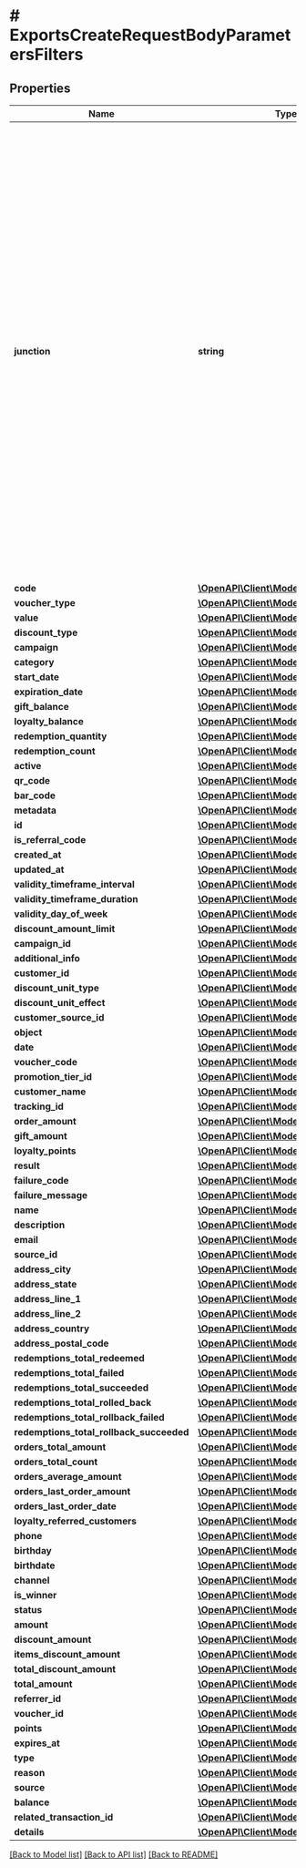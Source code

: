 # # ExportsCreateRequestBodyParametersFilters

## Properties

Name | Type | Description | Notes
------------ | ------------- | ------------- | -------------
**junction** | **string** | Logical Operator Between Filters. Filter by conditions set on the &#x60;junction&#x60; parameter indicating how the &#x60;conditions&#x60; should be accounted for in the query. An &#x60;AND&#x60; is an all-inclusive logical operator, meaning the &#x60;AND&#x60; operator displays a record if **ALL** the conditions separated by AND are TRUE, while  an &#x60;OR&#x60; operator displays a record if **ANY** of the conditions separated by OR is TRUE. | [optional]
**code** | [**\OpenAPI\Client\Model\FieldConditions**](FieldConditions.md) |  | [optional]
**voucher_type** | [**\OpenAPI\Client\Model\FieldConditions**](FieldConditions.md) |  | [optional]
**value** | [**\OpenAPI\Client\Model\FieldConditions**](FieldConditions.md) |  | [optional]
**discount_type** | [**\OpenAPI\Client\Model\FieldConditions**](FieldConditions.md) |  | [optional]
**campaign** | [**\OpenAPI\Client\Model\FieldConditions**](FieldConditions.md) |  | [optional]
**category** | [**\OpenAPI\Client\Model\FieldConditions**](FieldConditions.md) |  | [optional]
**start_date** | [**\OpenAPI\Client\Model\FieldConditions**](FieldConditions.md) |  | [optional]
**expiration_date** | [**\OpenAPI\Client\Model\FieldConditions**](FieldConditions.md) |  | [optional]
**gift_balance** | [**\OpenAPI\Client\Model\FieldConditions**](FieldConditions.md) |  | [optional]
**loyalty_balance** | [**\OpenAPI\Client\Model\FieldConditions**](FieldConditions.md) |  | [optional]
**redemption_quantity** | [**\OpenAPI\Client\Model\FieldConditions**](FieldConditions.md) |  | [optional]
**redemption_count** | [**\OpenAPI\Client\Model\FieldConditions**](FieldConditions.md) |  | [optional]
**active** | [**\OpenAPI\Client\Model\FieldConditions**](FieldConditions.md) |  | [optional]
**qr_code** | [**\OpenAPI\Client\Model\FieldConditions**](FieldConditions.md) |  | [optional]
**bar_code** | [**\OpenAPI\Client\Model\FieldConditions**](FieldConditions.md) |  | [optional]
**metadata** | [**\OpenAPI\Client\Model\FieldConditions**](FieldConditions.md) |  | [optional]
**id** | [**\OpenAPI\Client\Model\FieldConditions**](FieldConditions.md) |  | [optional]
**is_referral_code** | [**\OpenAPI\Client\Model\FieldConditions**](FieldConditions.md) |  | [optional]
**created_at** | [**\OpenAPI\Client\Model\FieldConditions**](FieldConditions.md) |  | [optional]
**updated_at** | [**\OpenAPI\Client\Model\FieldConditions**](FieldConditions.md) |  | [optional]
**validity_timeframe_interval** | [**\OpenAPI\Client\Model\FieldConditions**](FieldConditions.md) |  | [optional]
**validity_timeframe_duration** | [**\OpenAPI\Client\Model\FieldConditions**](FieldConditions.md) |  | [optional]
**validity_day_of_week** | [**\OpenAPI\Client\Model\FieldConditions**](FieldConditions.md) |  | [optional]
**discount_amount_limit** | [**\OpenAPI\Client\Model\FieldConditions**](FieldConditions.md) |  | [optional]
**campaign_id** | [**\OpenAPI\Client\Model\FieldConditions**](FieldConditions.md) |  | [optional]
**additional_info** | [**\OpenAPI\Client\Model\FieldConditions**](FieldConditions.md) |  | [optional]
**customer_id** | [**\OpenAPI\Client\Model\FieldConditions**](FieldConditions.md) |  | [optional]
**discount_unit_type** | [**\OpenAPI\Client\Model\FieldConditions**](FieldConditions.md) |  | [optional]
**discount_unit_effect** | [**\OpenAPI\Client\Model\FieldConditions**](FieldConditions.md) |  | [optional]
**customer_source_id** | [**\OpenAPI\Client\Model\FieldConditions**](FieldConditions.md) |  | [optional]
**object** | [**\OpenAPI\Client\Model\FieldConditions**](FieldConditions.md) |  | [optional]
**date** | [**\OpenAPI\Client\Model\FieldConditions**](FieldConditions.md) |  | [optional]
**voucher_code** | [**\OpenAPI\Client\Model\FieldConditions**](FieldConditions.md) |  | [optional]
**promotion_tier_id** | [**\OpenAPI\Client\Model\FieldConditions**](FieldConditions.md) |  | [optional]
**customer_name** | [**\OpenAPI\Client\Model\FieldConditions**](FieldConditions.md) |  | [optional]
**tracking_id** | [**\OpenAPI\Client\Model\FieldConditions**](FieldConditions.md) |  | [optional]
**order_amount** | [**\OpenAPI\Client\Model\FieldConditions**](FieldConditions.md) |  | [optional]
**gift_amount** | [**\OpenAPI\Client\Model\FieldConditions**](FieldConditions.md) |  | [optional]
**loyalty_points** | [**\OpenAPI\Client\Model\FieldConditions**](FieldConditions.md) |  | [optional]
**result** | [**\OpenAPI\Client\Model\FieldConditions**](FieldConditions.md) |  | [optional]
**failure_code** | [**\OpenAPI\Client\Model\FieldConditions**](FieldConditions.md) |  | [optional]
**failure_message** | [**\OpenAPI\Client\Model\FieldConditions**](FieldConditions.md) |  | [optional]
**name** | [**\OpenAPI\Client\Model\FieldConditions**](FieldConditions.md) |  | [optional]
**description** | [**\OpenAPI\Client\Model\FieldConditions**](FieldConditions.md) |  | [optional]
**email** | [**\OpenAPI\Client\Model\FieldConditions**](FieldConditions.md) |  | [optional]
**source_id** | [**\OpenAPI\Client\Model\FieldConditions**](FieldConditions.md) |  | [optional]
**address_city** | [**\OpenAPI\Client\Model\FieldConditions**](FieldConditions.md) |  | [optional]
**address_state** | [**\OpenAPI\Client\Model\FieldConditions**](FieldConditions.md) |  | [optional]
**address_line_1** | [**\OpenAPI\Client\Model\FieldConditions**](FieldConditions.md) |  | [optional]
**address_line_2** | [**\OpenAPI\Client\Model\FieldConditions**](FieldConditions.md) |  | [optional]
**address_country** | [**\OpenAPI\Client\Model\FieldConditions**](FieldConditions.md) |  | [optional]
**address_postal_code** | [**\OpenAPI\Client\Model\FieldConditions**](FieldConditions.md) |  | [optional]
**redemptions_total_redeemed** | [**\OpenAPI\Client\Model\FieldConditions**](FieldConditions.md) |  | [optional]
**redemptions_total_failed** | [**\OpenAPI\Client\Model\FieldConditions**](FieldConditions.md) |  | [optional]
**redemptions_total_succeeded** | [**\OpenAPI\Client\Model\FieldConditions**](FieldConditions.md) |  | [optional]
**redemptions_total_rolled_back** | [**\OpenAPI\Client\Model\FieldConditions**](FieldConditions.md) |  | [optional]
**redemptions_total_rollback_failed** | [**\OpenAPI\Client\Model\FieldConditions**](FieldConditions.md) |  | [optional]
**redemptions_total_rollback_succeeded** | [**\OpenAPI\Client\Model\FieldConditions**](FieldConditions.md) |  | [optional]
**orders_total_amount** | [**\OpenAPI\Client\Model\FieldConditions**](FieldConditions.md) |  | [optional]
**orders_total_count** | [**\OpenAPI\Client\Model\FieldConditions**](FieldConditions.md) |  | [optional]
**orders_average_amount** | [**\OpenAPI\Client\Model\FieldConditions**](FieldConditions.md) |  | [optional]
**orders_last_order_amount** | [**\OpenAPI\Client\Model\FieldConditions**](FieldConditions.md) |  | [optional]
**orders_last_order_date** | [**\OpenAPI\Client\Model\FieldConditions**](FieldConditions.md) |  | [optional]
**loyalty_referred_customers** | [**\OpenAPI\Client\Model\FieldConditions**](FieldConditions.md) |  | [optional]
**phone** | [**\OpenAPI\Client\Model\FieldConditions**](FieldConditions.md) |  | [optional]
**birthday** | [**\OpenAPI\Client\Model\FieldConditions**](FieldConditions.md) |  | [optional]
**birthdate** | [**\OpenAPI\Client\Model\FieldConditions**](FieldConditions.md) |  | [optional]
**channel** | [**\OpenAPI\Client\Model\FieldConditions**](FieldConditions.md) |  | [optional]
**is_winner** | [**\OpenAPI\Client\Model\FieldConditions**](FieldConditions.md) |  | [optional]
**status** | [**\OpenAPI\Client\Model\FieldConditions**](FieldConditions.md) |  | [optional]
**amount** | [**\OpenAPI\Client\Model\FieldConditions**](FieldConditions.md) |  | [optional]
**discount_amount** | [**\OpenAPI\Client\Model\FieldConditions**](FieldConditions.md) |  | [optional]
**items_discount_amount** | [**\OpenAPI\Client\Model\FieldConditions**](FieldConditions.md) |  | [optional]
**total_discount_amount** | [**\OpenAPI\Client\Model\FieldConditions**](FieldConditions.md) |  | [optional]
**total_amount** | [**\OpenAPI\Client\Model\FieldConditions**](FieldConditions.md) |  | [optional]
**referrer_id** | [**\OpenAPI\Client\Model\FieldConditions**](FieldConditions.md) |  | [optional]
**voucher_id** | [**\OpenAPI\Client\Model\FieldConditions**](FieldConditions.md) |  | [optional]
**points** | [**\OpenAPI\Client\Model\FieldConditions**](FieldConditions.md) |  | [optional]
**expires_at** | [**\OpenAPI\Client\Model\FieldConditions**](FieldConditions.md) |  | [optional]
**type** | [**\OpenAPI\Client\Model\FieldConditions**](FieldConditions.md) |  | [optional]
**reason** | [**\OpenAPI\Client\Model\FieldConditions**](FieldConditions.md) |  | [optional]
**source** | [**\OpenAPI\Client\Model\FieldConditions**](FieldConditions.md) |  | [optional]
**balance** | [**\OpenAPI\Client\Model\FieldConditions**](FieldConditions.md) |  | [optional]
**related_transaction_id** | [**\OpenAPI\Client\Model\FieldConditions**](FieldConditions.md) |  | [optional]
**details** | [**\OpenAPI\Client\Model\FieldConditions**](FieldConditions.md) |  | [optional]

[[Back to Model list]](../../README.md#models) [[Back to API list]](../../README.md#endpoints) [[Back to README]](../../README.md)

